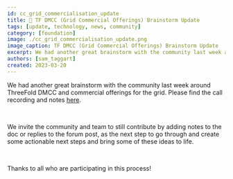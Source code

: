 ```yaml
---
id: cc_grid_commercialisation_update
title: 🧠 TF DMCC (Grid Commercial Offerings) Brainstorm Update 
tags: [update, technology, news, community]
category: [foundation]
image: ./cc_grid_commercialisation_update.png
image_caption: TF DMCC (Grid Commercial Offerings) Brainstorm Update
excerpt: We had another great brainstorm with the community last week around ThreeFold DMCC and commercial offerings for the grid. Please find the call recording and notes below.
authors: [sam_taggart]
created: 2023-03-20
---
```


We had another great brainstorm with the community last week around ThreeFold DMCC and commercial offerings for the grid. Please find the call recording and notes [here](https://forum.threefold.io/t/threefold-dmcc-grid-commercial-offerings-brainstorms-notes-next-steps/3855).

<br/>

We invite the community and team to still contribute by adding notes to the doc or replies to the forum post, as the next step to go through and create some actionable next steps and bring some of these ideas to life.

<br/>

Thanks to all who are participating in this process!